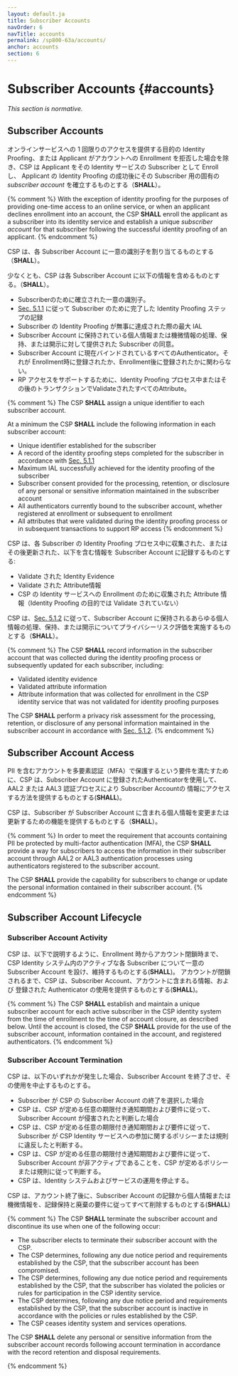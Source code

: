 ```yaml
---
layout: default.ja
title: Subscriber Accounts
navOrder: 6
navTitle: accounts
permalink: /sp800-63a/accounts/
anchor: accounts
section: 6
---
```


# Subscriber Accounts {#accounts}

_This section is normative._

## Subscriber Accounts

オンラインサービスへの 1 回限りのアクセスを提供する目的の Identity Proofing、または Applicant がアカウントへの Enrollment を拒否した場合を除き、CSP は Applicant をその Identity サービスの Subscriber として Enroll し、 Applicant の Identity Proofing の成功後にその Subscriber 用の固有の _subscriber account_ を確立するものとする（**SHALL**）。

{% comment %}
With the exception of identity proofing for the purposes of providing one-time access to an online service, or when an applicant declines enrollment into an account, the CSP **SHALL** enroll the applicant as a subscriber into its identity service and establish a unique _subscriber account_ for that subscriber following the successful identity proofing of an applicant. 
{% endcomment %}

CSP は、各 Subscriber Account に一意の識別子を割り当てるものとする（**SHALL**）。

少なくとも、CSP は各 Subscriber Account に以下の情報を含めるものとする。（**SHALL**）。

* Subscriberのために確立された一意の識別子。
* [Sec. 5.1.1](sec5_ial.ja.md#DocRecReqs) に従って Subscriber のために完了した Identity Proofing ステップの記録
* Subscriber の Identity Proofing が無事に達成された際の最大 IAL
* Subscriber Account に保持されている個人情報または機微情報の処理、保持、または開示に対して提供された Subscriber の同意。
* Subscriber Account に現在バインドされているすべてのAuthenticator。それが Enrollment時に登録されたか、Enrollment後に登録されたかに関わらない。
* RP アクセスをサポートするために、Identity Proofing プロセス中またはその後のトランザクションでValidateされたすべてのAttribute。

{% comment %}
The CSP **SHALL** assign a unique identifier to each subscriber account. 

At a minimum the CSP **SHALL** include the following information in each subscriber account:

* Unique identifier established for the subscriber
* A record of the identity proofing steps completed for the subscriber in accordance with [Sec. 5.1.1](sec5_ial.md#DocRecReqs)
* Maximum IAL successfully achieved for the identity proofing of the subscriber
* Subscriber consent provided for the processing, retention, or disclosure of any personal or sensitive information maintained in the subscriber account
* All authenticators currently bound to the subscriber account, whether registered at enrollment or subsequent to enrollment
* All attributes that were validated during the identity proofing process or in subsequent transactions to support RP access 
{% endcomment %}

CSP は、各 Subscriber の Identity Proofing プロセス中に収集された、またはその後更新された、以下を含む情報を Subscriber Account に記録するものとする:

* Validate された Identity Evidence 
* Validate された Attribute情報
* CSP の Identity サービスへの Enrollment のために収集された Attribute 情報（Identity Proofing の目的では Validate されていない）

CSP は、[Sec. 5.1.2](sec5_ial.ja.md#PrivacyReqs) に従って、Subscriber Account に保持されるあらゆる個人情報の処理、保持、または開示についてプライバシーリスク評価を実施するものとする（**SHALL**）。

{% comment %}
The CSP **SHALL** record information in the subscriber account that was collected during the identity proofing process or subsequently updated for each subscriber, including:

* Validated identity evidence
* Validated attribute information
* Attribute information that was collected for enrollment in the CSP identity service that was not validated for identity proofing purposes

The CSP **SHALL** perform a privacy risk assessment for the processing, retention, or disclosure of any personal information maintained in the subscriber account in accordance with [Sec. 5.1.2](sec5_ial.md#PrivacyReqs).
{% endcomment %}

## Subscriber Account Access

PII を含むアカウントを多要素認証（MFA）で保護するという要件を満たすために、CSP は、Subscriber Account に登録されたAuthenticatorを使用して、AAL2 または AAL3 認証プロセスにより Subscriber Accountの 情報にアクセスする方法を提供するものとする(**SHALL**)。

CSP は、Subscriber が Subscriber Account に含まれる個人情報を変更または更新するための機能を提供するものとする（**SHALL**）。

{% comment %}
In order to meet the requirement that accounts containing PII be protected by multi-factor authentication (MFA), the CSP **SHALL** provide a way for subscribers to access the information in their subscriber account through AAL2 or AAL3 authentication processes using authenticators registered to the subscriber account. 

The CSP **SHALL** provide the capability for subscribers to change or update the personal information contained in their subscriber account.
{% endcomment %}

## Subscriber Account Lifecycle

### Subscriber Account Activity

CSP は、以下で説明するように、Enrollment 時からアカウント閉鎖時まで、CSP Identity システム内のアクティブな各 Subscriber について一意の Subscriber Account を設け、維持するものとする(**SHALL**)。 アカウントが閉鎖されるまで、CSP は、Subscriber Account、アカウントに含まれる情報、および 登録された Authenticator の使用を提供するものとする(**SHALL**)。

{% comment %}
The CSP **SHALL** establish and maintain a unique subscriber account for each active subscriber in the CSP identity system from the time of enrollment to the time of account closure, as described below.  Until the account is closed, the CSP **SHALL** provide for the use of the subscriber account, information contained in the account, and registered authenticators. 
{% endcomment %}

### Subscriber Account Termination

CSP は、以下のいずれかが発生した場合、Subscriber Account を終了させ、その使用を中止するものとする。

* Subscriber が CSP の Subscriber Account の終了を選択した場合 
* CSP は、CSP が定める任意の期限付き通知期間および要件に従って、Subscriber Account が侵害されたと判断した場合
* CSP は、CSP が定める任意の期限付き通知期間および要件に従って、Subscriber が CSP Identity サービスへの参加に関するポリシーまたは規則に違反したと判断する。
* CSP は、CSP が定める任意の期限付き通知期間および要件に従って、Subscriber Account が非アクティブであることを、CSP が定めるポリシーまたは規則に従って判断する。
* CSP は、Identity システムおよびサービスの運用を停止する。

CSP は、アカウント終了後に、Subscriber Account の記録から個人情報または機微情報を、記録保持と廃棄の要件に従ってすべて削除するものとする(**SHALL**)

{% comment %}
The CSP **SHALL** terminate the subscriber account and discontinue its use when one of the following occur:

* The subscriber elects to terminate their subscriber account with the CSP.
* The CSP determines, following any due notice period and requirements established by the CSP, that the subscriber account has been compromised.
* The CSP determines, following any due notice period and requirements established by the CSP, that the subscriber has violated the policies or rules for participation in the CSP identity service.
* The CSP determines, following any due notice period and requirements established by the CSP, that the subscriber account is inactive in accordance with the policies or rules established by the CSP.
* The CSP ceases identity system and services operations.

The CSP **SHALL** delete any personal or sensitive information from the subscriber account records following account termination in accordance with the record retention and disposal requirements.

{% endcomment %}